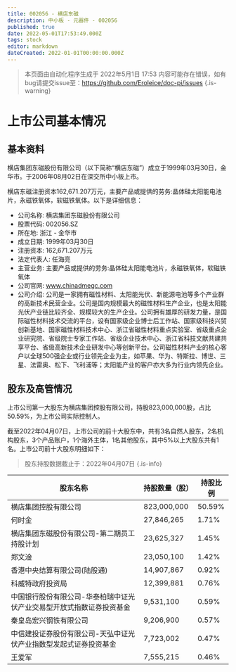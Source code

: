```yaml
---
title: 002056 - 横店东磁
description: 中小板 - 元器件 - 002056
published: true
date: 2022-05-01T17:53:49.000Z
tags: stock
editor: markdown
dateCreated: 2022-01-01T00:00:00.000Z
---
```


> 本页面由自动化程序生成于 2022年5月1日 17:53
> 内容可能存在错误，如有bug请提交issue至：https://github.com/Eroleice/doc-pi/issues
{.is-warning}

# 上市公司基本情况

## 基本资料

横店集团东磁股份有限公司（以下简称“横店东磁”）成立于1999年03月30日，金华市。于2006年08月02日在深交所中小板上市。

横店东磁注册资本162,671.207万元，主要产品或提供的劳务:晶体硅太阳能电池片，永磁铁氧体，软磁铁氧体。以下是详细信息：

- 公司名称: 横店集团东磁股份有限公司
- 股票代码: 002056.SZ
- 所在地: 浙江 - 金华市
- 成立日期: 1999年03月30日
- 注册资本: 162,671.207万元
- 法定代表人: 任海亮
- 主营业务: 主要产品或提供的劳务:晶体硅太阳能电池片，永磁铁氧体，软磁铁氧体
- 公司官网: www.chinadmegc.com
- 公司介绍: 公司是一家拥有磁性材料、太阳能光伏、新能源电池等多个产业群的高新技术民营企业。公司是国内规模最大的磁性材料生产企业，也是太阳能光伏产业链比较齐全、规模较大的生产企业。公司拥有雄厚的研发力量，是国际磁性材料技术交流的平台，设有国家级企业博士后工作站、国家级科技兴贸创新基地、国家磁性材料技术中心、浙江省磁性材料重点实验室、省级重点企业研究院、省级院士专家工作站、省级企业技术中心、浙江省科技文献共建共享平台、省级高新技术企业研发中心等创新平台。公司磁性材料产业的核心客户以全球500强企业或行业领先企业为主，如苹果、华为、特斯拉、博世、三星、法雷奥、松下、飞利浦等；太阳能产业的客户亦大多为行业内领先企业。


## 股东及高管情况

上市公司第一大股东为横店集团控股有限公司，持股823,000,000股，占比50.59%，为上市公司实际控制人。

截至2022年04月07日，上市公司的前十大股东中，共有3名自然人股东，2名机构股东，3个产品账户，1个海外主体，1名其他股东，其中5%以上大股东共有1名。上市公司前十大股东明细如下：

> 股东持股数据截止于：2022年04月07日
{.is-info}

| 股东名称 | 持股数量（股） | 持股比例 |
| --- | --- | --- |
| 横店集团控股有限公司 | 823,000,000 | 50.59% |
| 何时金 | 27,846,265 | 1.71% |
| 横店集团东磁股份有限公司-第二期员工持股计划 | 23,625,327 | 1.45% |
| 郑文淦 | 23,050,100 | 1.42% |
| 香港中央结算有限公司(陆股通) | 14,907,867 | 0.92% |
| 科威特政府投资局 | 12,399,881 | 0.76% |
| 中国银行股份有限公司-华泰柏瑞中证光伏产业交易型开放式指数证券投资基金 | 9,531,100 | 0.59% |
| 秦皇岛宏兴钢铁有限公司 | 9,206,900 | 0.57% |
| 中信建投证券股份有限公司-天弘中证光伏产业指数型发起式证券投资基金 | 7,723,002 | 0.47% |
| 王爱军 | 7,555,215 | 0.46% |





